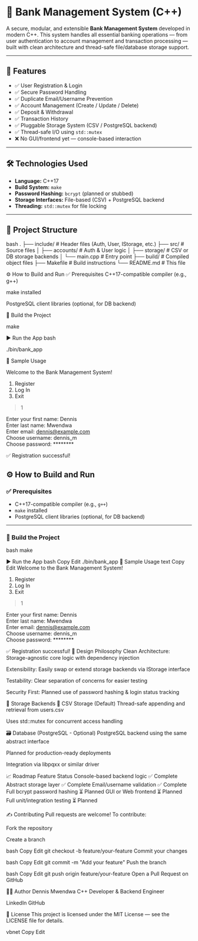 # 📘 Bank Management System (C++)

A secure, modular, and extensible **Bank Management System** developed in modern C++. This system handles all essential banking operations — from user authentication to account management and transaction processing — built with clean architecture and thread-safe file/database storage support.

---

## 🔧 Features

- ✅ User Registration & Login  
- ✅ Secure Password Handling  
- ✅ Duplicate Email/Username Prevention  
- ✅ Account Management (Create / Update / Delete)  
- ✅ Deposit & Withdrawal  
- ✅ Transaction History  
- ✅ Pluggable Storage System (CSV / PostgreSQL backend)  
- ✅ Thread-safe I/O using `std::mutex`  
- ❌ No GUI/frontend yet — console-based interaction  

---

## 🛠️ Technologies Used

- **Language:** C++17  
- **Build System:** `make`  
- **Password Hashing:** `bcrypt` (planned or stubbed)  
- **Storage Interfaces:** File-based (CSV) + PostgreSQL backend  
- **Threading:** `std::mutex` for file locking  

---

## 📂 Project Structure

bash
.
├── include/        # Header files (Auth, User, IStorage, etc.)
├── src/            # Source files
│   ├── accounts/   # Auth & User logic
│   ├── storage/    # CSV or DB storage backends
│   └── main.cpp    # Entry point
├── build/          # Compiled object files
├── Makefile        # Build instructions
└── README.md       # This file

⚙️ How to Build and Run
✅ Prerequisites
C++17-compatible compiler (e.g., g++)

make installed

PostgreSQL client libraries (optional, for DB backend)

🔨 Build the Project

make

▶️ Run the App
bash

./bin/bank_app

🧪 Sample Usage

Welcome to the Bank Management System!

1. Register  
2. Log In  
3. Exit  

> 1

Enter your first name: Dennis  
Enter last name: Mwendwa  
Enter email: dennis@example.com  
Choose username: dennis_m  
Choose password: ********  

✅ Registration successful!


## ⚙️ How to Build and Run

### ✅ Prerequisites

- C++17-compatible compiler (e.g., `g++`)
- `make` installed
- PostgreSQL client libraries (optional, for DB backend)

---

### 🔨 Build the Project

bash
make

▶️ Run the App
bash
Copy
Edit
./bin/bank_app
🧪 Sample Usage
text
Copy
Edit
Welcome to the Bank Management System!

1. Register  
2. Log In  
3. Exit

> 1

Enter your first name: Dennis  
Enter last name: Mwendwa  
Enter email: dennis@example.com  
Choose username: dennis_m  
Choose password: ********  

✅ Registration successful!
📌 Design Philosophy
Clean Architecture: Storage-agnostic core logic with dependency injection

Extensibility: Easily swap or extend storage backends via IStorage interface

Testability: Clear separation of concerns for easier testing

Security First: Planned use of password hashing & login status tracking

🧱 Storage Backends
📁 CSV Storage (Default)
Thread-safe appending and retrieval from users.csv

Uses std::mutex for concurrent access handling

🗃️ Database (PostgreSQL - Optional)
PostgreSQL backend using the same abstract interface

Planned for production-ready deployments

Integration via libpqxx or similar driver

📈 Roadmap
Feature	Status
Console-based backend logic	✅ Complete
Abstract storage layer	✅ Complete
Email/username validation	✅ Complete
Full bcrypt password hashing	⏳ Planned
GUI or Web frontend	⏳ Planned
Full unit/integration testing	⏳ Planned

✍️ Contributing
Pull requests are welcome! To contribute:

Fork the repository

Create a branch

bash
Copy
Edit
git checkout -b feature/your-feature
Commit your changes

bash
Copy
Edit
git commit -m "Add your feature"
Push the branch

bash
Copy
Edit
git push origin feature/your-feature
Open a Pull Request on GitHub

🧑‍💻 Author
Dennis Mwendwa
C++ Developer & Backend Engineer

LinkedIn
GitHub

📄 License
This project is licensed under the MIT License — see the LICENSE file for details.

vbnet
Copy
Edit
